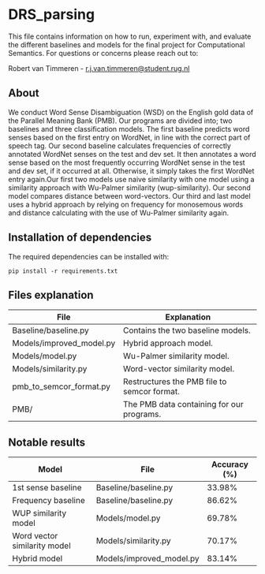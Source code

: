 # DRS_parsing
This file contains information on how to run, experiment with, and evaluate the different baselines and models for the final project for Computational Semantics. For questions or concerns please reach out to:

Robert van Timmeren - r.j.van.timmeren@student.rug.nl

<h2>About</h2>
We conduct Word Sense Disambiguation (WSD) on the English gold data of the Parallel Meaning Bank (PMB). Our programs are divided into; two baselines and three classification models.
The first baseline predicts word senses based on the first entry on WordNet, in line with the correct part of speech tag. 
Our second baseline calculates frequencies of correctly annotated WordNet senses on the test and dev set. It then annotates a word sense based on the most frequently occurring WordNet sense in the test and dev set, if it occurred at all. Otherwise, it simply takes the first WordNet entry again.Our first two models use naive similarity with one model using a similarity approach with Wu-Palmer similarity (wup-similarity). Our second model compares distance between word-vectors.
Our third and last model uses a hybrid approach by relying on frequency for monosemous words and distance calculating with the use of Wu-Palmer similarity again.

<h2>Installation of dependencies</h2>
The required dependencies can be installed with:

```
pip install -r requirements.txt
```

<h2>Files explanation</h2>

File  | Explanation
------------- | -------------
Baseline/baseline.py  | Contains the two baseline models.
Models/improved_model.py  | Hybrid approach model.
Models/model.py  |  Wu-Palmer similarity model.
Models/similarity.py  |  Word-vector similarity model.
pmb_to_semcor_format.py  |  Restructures the PMB file to semcor format.
PMB/  |  The PMB data containing for our programs.

<h2>Notable results</h2>

Model  | File  |  Accuracy (%)
------------- | ------------- | -------------
1st sense baseline  |  Baseline/baseline.py  |  33.98%
Frequency baseline  |  Baseline/baseline.py  |  86.62%
WUP similarity model  |  Models/model.py  |  69.78%
Word vector similarity model  |  Models/similarity.py  |  70.17%
Hybrid model  |  Models/improved_model.py  |  83.14%

